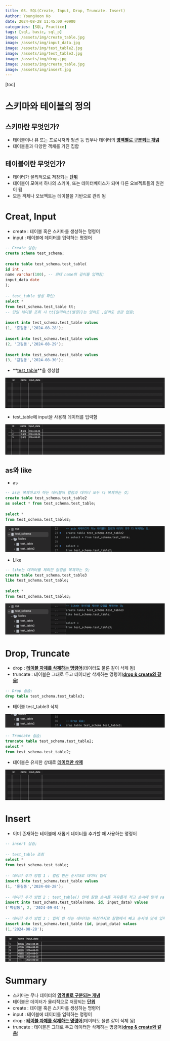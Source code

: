 ```yaml
---
title: 03. SQL(Create, Input, Drop, Truncate. Insert)
Author: YoungHoon Ko
date: 2024-08-28 11:45:00 +0900
categories: [SQL, Practice]
tags: [sql, basic, sql_p]
image: /assets/img/create_table.jpg
image: /assets/img/input_data.jpg
image: /assets/img/test_table2.jpg
image: /assets/img/test_table3.jpg
image: /assets/img/drop.jpg
image: /assets/img/create_table.jpg
image: /assets/img/insert.jpg
---
```

[toc]

# 스키마와 테이블의 정의

## 스키마란 무엇인가?

- 테이블이나 뷰 또는 프로시저와 펑션 등 업무나 데이터의 **<u>영역별로 구분되는 개념</u>**
- 테이블들과 다양한 객체를 가진 집합

## 테이블이란 무엇인가?

- 데이터가 물리적으로 저장되는 **<u>단위</u>**
- 테이블이 모여서 하나의 스키마, 또는 데이터베이스가 되며 다른 오브젝트들의 원천이 됨
- 모든 객체나 오브젝트는 테이블을 기반으로 관리 됨

# Creat, Input

- create : 테이블 혹은 스키마를 생성하는 명령어
- input : 테이블에 데이터를 입력하는 명령어

```sql
-- Create 실습;
create schema test_schema;

create table test_schema.test_table(
id int ,
name varchar(100), -- 최대 name의 길이를 입력함;
input_data date
);

-- test_table 생성 확인;
select *
from test_schema.test_table tt;
-- 단일 테이블 조회 시 tt{알리아스(별칭)}는 있어도 ,없어도 상관 없음;

insert into test_schema.test_table values
(1, '홍길동','2024-08-28');

insert into test_schema.test_table values
(2, '고길동','2024-08-29');

insert into test_schema.test_table values
(3, '김길동','2024-08-30');
```

- **<u>test_table</u>**을 생성함

![](/assets/img/create_table.jpg)

- test_table에 input을 사용해 데이터를 입력함

![](/assets/img/input_data.jpg)



## as와 like

- as

```sql
-- as는 복제하고자 하는 테이블의 칼럼과 데이터 모두 다 복제하는 것;
create table test_schema.test_table2
as select * from test_schema.test_table;

select *
from test_schema.test_table2;
```

![](/assets/img/test_table2.jpg)



- Like

```sql
-- like는 데이터를 제외한 칼럼을 복제하는 것;
create table test_schema.test_table3
like test_schema.test_table;

select *
from test_schema.test_table3;
```

![](/assets/img/test_table3.jpg)



# Drop, Truncate

- drop : **<u>테이블 자체를 삭제하는 명령어</u>**(데이터도 물론 같이 삭제 됨)
- truncate : 테이블은 그대로 두고 데이터만 삭제하는 명령어(**<u>drop & create와 같음</u>**)

```sql
-- Drop 실습;
drop table test_schema.test_table3;
```

- 테이블 test_table3 삭제

![](/assets/img/drop.jpg)

```sql
-- Truncate 실습;
truncate table test_schema.test_table2;
select *
from test_schema.test_table2;
```

- 테이블은 유지한 상태로 **<u>데이터만 삭제</u>**

![](/assets/img/create_table.jpg)



# Insert

- 이미 존재하는 테이블에 새롭게 데이터를 추가할 때 사용하는 명령어

```sql
-- insert 실습;

-- test_table 조회
select * 
from test_schema.test_table;

-- 데이터 추가 방법 1 : 칼럼 만든 순서대로 데이터 입력
insert into test_schema.test_table values
(1, '홍길동','2024-08-28');

-- 데이터 추가 방법 2 : test_table() 안에 칼럼 순서를 자유롭게 적고 순서에 맞게 values에 입력
insert into test_schema.test_table(name, id, input_data) values
('박길동', 2, '2024-09-01');

-- 데이터 추가 방법 3 : 입력 안 하는 데이터는 마찬가지로 칼럼에서 빼고 순서에 맞게 입력
insert into test_schema.test_table (id, input_data) values
(1,'2024-08-28');
```

![](/assets/img/insert.jpg)

# Summary

- 스키마는 무나 데이터의 **<u>영역별로 구분되는 개념</u>**
- 테이블은 데이터가 물리적으로 저장되는 **<u>단위</u>**
- create : 테이블 혹은 스키마를 생성하는 명령어
- input : 테이블에 데이터를 입력하는 명령어
- drop : **<u>테이블 자체를 삭제하는 명령어</u>**(데이터도 물론 같이 삭제 됨)
- truncate : 테이블은 그대로 두고 데이터만 삭제하는 명령어(**<u>drop & create와 같음</u>**)

